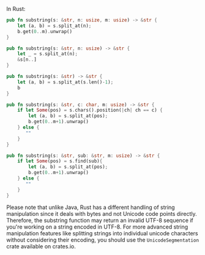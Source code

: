 In Rust:

```rust
pub fn substring(s: &str, n: usize, m: usize) -> &str {
    let (a, b) = s.split_at(n);
    b.get(0..m).unwrap() 
}

pub fn substring(s: &str, n: usize) -> &str {
    let _ = s.split_at(n);
    &s[n..]
}

pub fn substring(s: &str) -> &str {
    let (a, b) = s.split_at(s.len()-1);
    b
}

pub fn substring(s: &str, c: char, m: usize) -> &str {
    if let Some(pos) = s.chars().position(|ch| ch == c) {
        let (a, b) = s.split_at(pos);
        b.get(0..m+1).unwrap() 
    } else {
       ""
    }
}

pub fn substring(s: &str, sub: &str, m: usize) -> &str {
    if let Some(pos) = s.find(sub){
        let (a, b) = s.split_at(pos);
        b.get(0..m+1).unwrap() 
    } else {
       ""
    }
}
```
Please note that unlike Java, Rust has a different handling of string manipulation since it deals with bytes and not Unicode code points directly. Therefore, the substring function may return an invalid UTF-8 sequence if you're working on a string encoded in UTF-8. For more advanced string manipulation features like splitting strings into individual unicode characters without considering their encoding, you should use the `UnicodeSegmentation` crate available on crates.io.
